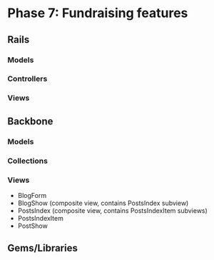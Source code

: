 # Phase 7: Fundraising features

## Rails
### Models

### Controllers


### Views


## Backbone
### Models


### Collections


### Views
* BlogForm
* BlogShow (composite view, contains PostsIndex subview)
* PostsIndex (composite view, contains PostsIndexItem subviews)
* PostsIndexItem
* PostShow

## Gems/Libraries
